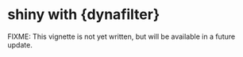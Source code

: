 # shiny with {dynafilter}

FIXME: This vignette is not yet written, but will be available in a
future update.
